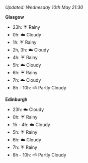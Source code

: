 *Updated: Wednesday 10th May 21:30*

**Glasgow**

* 23h: :umbrella: Rainy
* 0h: :cloud: Cloudy
* 1h: :umbrella: Rainy
* 2h, 3h: :cloud: Cloudy
* 4h: :umbrella: Rainy
* 5h: :cloud: Cloudy
* 6h: :umbrella: Rainy
* 7h: :cloud: Cloudy
* 8h - 10h: :partly_sunny: Partly Cloudy

**Edinburgh**

* 23h: :cloud: Cloudy
* 0h: :umbrella: Rainy
* 1h - 4h: :cloud: Cloudy
* 5h: :umbrella: Rainy
* 6h: :cloud: Cloudy
* 7h: :umbrella: Rainy
* 8h - 10h: :partly_sunny: Partly Cloudy
